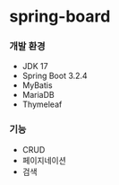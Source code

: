 # spring-board


### 개발 환경
+ JDK 17
+ Spring Boot 3.2.4
+ MyBatis
+ MariaDB
+ Thymeleaf


### 기능
+ CRUD
+ 페이지네이션
+ 검색
